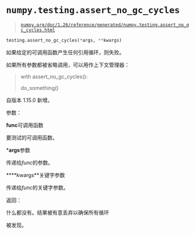 # `numpy.testing.assert_no_gc_cycles`

> [`numpy.org/doc/1.26/reference/generated/numpy.testing.assert_no_gc_cycles.html`](https://numpy.org/doc/1.26/reference/generated/numpy.testing.assert_no_gc_cycles.html)

```py
testing.assert_no_gc_cycles(*args, **kwargs)
```

如果给定的可调用函数产生任何引用循环，则失败。

如果所有参数都被省略调用，可以用作上下文管理器：

> with assert_no_gc_cycles():
> 
> do_something()

自版本 1.15.0 新增。

参数：

**func**可调用函数

要测试的可调用函数。

***args**参数

传递给*func*的参数。

****kwargs**关键字参数

传递给*func*的关键字参数。

返回：

什么都没有。结果被有意丢弃以确保所有循环

被发现。
